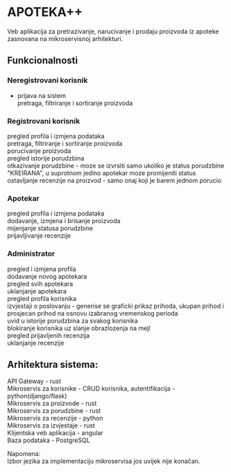 
# APOTEKA++
Veb aplikacija za pretrazivanje, narucivanje i prodaju proizvoda iz apoteke zasnovana na mikroservisnoj arhitekturi.

## Funkcionalnosti

### Neregistrovani korisnik<br>
* prijava na sistem
<br>pretraga, filtriranje i sortiranje proizvoda 

### Registrovani korisnik<br>
pregled profila i izmjena podataka<br>
pretraga, filtriranje i sortiranje proizvoda<br>
porucivanje proizvoda<br>
pregled istorije porudzbina<br>
otkazivanje porudzbine - moze se izvrsiti samo ukoliko je status porudzbine "KREIRANA", u suprotnom jedino apotekar moze promijeniti status<br>
ostavljanje recenzije na proizvod - samo onaj koji je barem jednom porucio <br>

### Apotekar<br>
pregled profila i izmjena podataka<br>
dodavanje, izmjena i brisanje proizvoda<br>
mijenjanje statusa porudzbine<br>
prijavljivanje recenzije<br>

### Administrator
pregled i izmjena profila<br>
dodavanje novog apotekara<br>
pregled svih apotekara<br>
uklanjanje apotekara<br>
pregled profila korisnika<br>
izvjestaji o poslovanju - generise se graficki prikaz prihoda, ukupan prihod i prosjecan prihod na osnovu izabranog vremenskog perioda <br>
uvid u istorije porudzbina za svakog korisnika<br>
blokiranje korisnika uz slanje obrazlozenja na mejl<br>
pregled prijavljenih recenzija<br>
uklanjanje recenzije<br>


## Arhitektura sistema:<br>
API Gateway - rust<br>
Mikroservis za korisnike  - CRUD korisnika, autentifikacija - python(django/flask)<br>
Mikroservis za proizvode - rust<br>
Mikroservis za porudzbine - rust<br>
Mikroservis za recenzije - python<br>
Mikroservis za izvjestaje - rust<br>
Klijentska veb aplikacija - angular<br>
Baza podataka - PostgreSQL<br>

Napomena:<br>
Izbor jezika za implementaciju mikroservisa jos uvijek nije konačan.<br>
